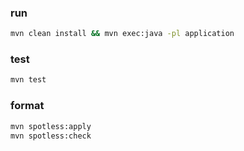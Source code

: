 ### run
```bash
mvn clean install && mvn exec:java -pl application
```
### test
```bash
mvn test
```
### format
```bash
mvn spotless:apply
mvn spotless:check
```